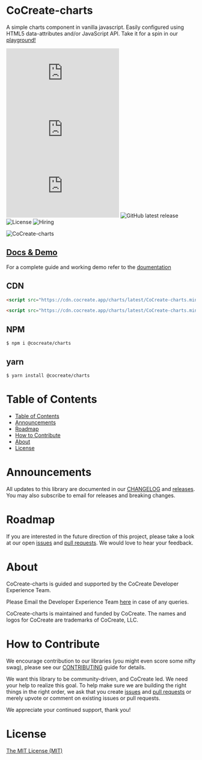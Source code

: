 # CoCreate-charts

A simple charts component in vanilla javascript. Easily configured using HTML5 data-attributes and/or JavaScript API. Take it for a spin in our [playground!](https://cocreate.app/docs/charts)

![minified](https://img.badgesize.io/https://cdn.cocreate.app/charts/latest/CoCreate-charts.min.js?style=flat-square&label=minified&color=orange)
![gzip](https://img.badgesize.io/https://cdn.cocreate.app/charts/latest/CoCreate-charts.min.js?compression=gzip&style=flat-square&label=gzip&color=yellow)
![brotli](https://img.badgesize.io/https://cdn.cocreate.app/charts/latest/CoCreate-charts.min.js?compression=brotli&style=flat-square&label=brotli)
![GitHub latest release](https://img.shields.io/github/v/release/CoCreate-app/CoCreate-charts?style=flat-square)
![License](https://img.shields.io/github/license/CoCreate-app/CoCreate-charts?style=flat-square)
![Hiring](https://img.shields.io/static/v1?style=flat-square&label=&message=Hiring&color=blueviolet)

![CoCreate-charts](https://cdn.cocreate.app/docs/CoCreate-charts.gif)

## [Docs & Demo](https://cocreate.app/docs/charts)

For a complete guide and working demo refer to the [doumentation](https://cocreate.app/docs/charts)

## CDN

```html
<script src="https://cdn.cocreate.app/charts/latest/CoCreate-charts.min.js"></script>
```

```html
<script src="https://cdn.cocreate.app/charts/latest/CoCreate-charts.min.css"></script>
```

## NPM

```shell
$ npm i @cocreate/charts
```

## yarn

```shell
$ yarn install @cocreate/charts
```

# Table of Contents

- [Table of Contents](#table-of-contents)
- [Announcements](#announcements)
- [Roadmap](#roadmap)
- [How to Contribute](#how-to-contribute)
- [About](#about)
- [License](#license)

<a name="announcements"></a>

# Announcements

All updates to this library are documented in our [CHANGELOG](https://github.com/CoCreate-app/CoCreate-charts/blob/master/CHANGELOG.md) and [releases](https://github.com/CoCreate-app/CoCreate-charts/releases). You may also subscribe to email for releases and breaking changes.

<a name="roadmap"></a>

# Roadmap

If you are interested in the future direction of this project, please take a look at our open [issues](https://github.com/CoCreate-app/CoCreate-charts/issues) and [pull requests](https://github.com/CoCreate-app/CoCreate-charts/pulls). We would love to hear your feedback.

<a name="about"></a>

# About

CoCreate-charts is guided and supported by the CoCreate Developer Experience Team.

Please Email the Developer Experience Team [here](mailto:develop@cocreate.app) in case of any queries.

CoCreate-charts is maintained and funded by CoCreate. The names and logos for CoCreate are trademarks of CoCreate, LLC.

<a name="contribute"></a>

# How to Contribute

We encourage contribution to our libraries (you might even score some nifty swag), please see our [CONTRIBUTING](https://github.com/CoCreate-app/CoCreate-charts/blob/master/CONTRIBUTING.md) guide for details.

We want this library to be community-driven, and CoCreate led. We need your help to realize this goal. To help make sure we are building the right things in the right order, we ask that you create [issues](https://github.com/CoCreate-app/CoCreate-charts/issues) and [pull requests](https://github.com/CoCreate-app/CoCreate-charts/pulls) or merely upvote or comment on existing issues or pull requests.

We appreciate your continued support, thank you!

# License

[The MIT License (MIT)](https://github.com/CoCreate-app/CoCreate-charts/blob/master/LICENSE)
